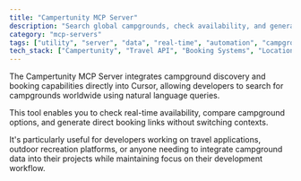```yaml
---
title: "Campertunity MCP Server"
description: "Search global campgrounds, check availability, and generate booking links through Cursor."
category: "mcp-servers"
tags: ["utility", "server", "data", "real-time", "automation", "campground", "travel", "outdoor recreation"]
tech_stack: ["Campertunity", "Travel API", "Booking Systems", "Location Services", "Recreation", "Cursor"]
---
```


The Campertunity MCP Server integrates campground discovery and booking capabilities directly into Cursor, allowing developers to search for campgrounds worldwide using natural language queries.

This tool enables you to check real-time availability, compare campground options, and generate direct booking links without switching contexts. 

It's particularly useful for developers working on travel applications, outdoor recreation platforms, or anyone needing to integrate campground data into their projects while maintaining focus on their development workflow.